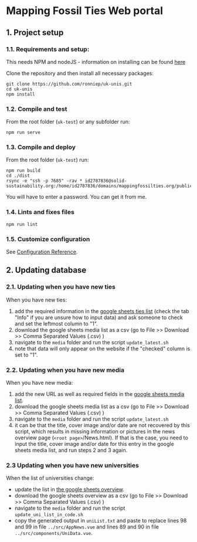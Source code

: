 # Mapping Fossil Ties Web portal

## 1. Project setup

### 1.1. Requirements and setup:

This needs NPM and nodeJS - information on installing can be found [here](https://docs.npmjs.com/downloading-and-installing-node-js-and-npm)

Clone the repository and then install all necessary packages:
```
git clone https://github.com/ronniep/uk-unis.git
cd uk-unis
npm install
```

### 1.2. Compile and test

From the root folder (`uk-test`) or any subfolder run:
```
npm run serve
```

### 1.3. Compile and deploy

From the root folder (`uk-test`) run:
```
npm run build
cd ./dist
rsync -e "ssh -p 7685" -rav * id2787836@solid-sustainability.org:/home/id2787836/domains/mappingfossilties.org/public_html/uktest/
```

You will have to enter a password. You can get it from me.

### 1.4. Lints and fixes files

```
npm run lint
```

### 1.5. Customize configuration
See [Configuration Reference](https://cli.vuejs.org/config/).


## 2. Updating database

### 2.1. Updating when you have new ties

When you have new ties:

1) add the required information in the [google sheets ties list](https://docs.google.com/spreadsheets/d/12YfN9YbzxQqHVfB4JPXAdCGJNL8ZgSnt_WQ0QA0Yi3s/edit#gid=750502099) (check the tab "Info" if you are unsure how to input data) and ask someone to check and set the leftmost column to "1".
2) download the google sheets media list as a csv (go to File >> Download >> Comma Separated Values (.csv) )
3) navigate to the `media` folder and run the script `update_latest.sh`
4) note that data will only appear on the website if the "checked" column is set to "1".

### 2.2. Updating when you have new media

When you have new media:

1) add the new URL as well as required fields in the [google sheets media list](https://docs.google.com/spreadsheets/d/12YfN9YbzxQqHVfB4JPXAdCGJNL8ZgSnt_WQ0QA0Yi3s/edit#gid=55578901).
2) download the google sheets media list as a csv (go to File >> Download >> Comma Separated Values (.csv) )
3) navigate to the `media` folder and run the script `update_latest.sh`
4) it can be that the title, cover image and/or date are not recovered by this script, which results in missing information or pictures in the news overview page (`<root page>`/News.html). If that is the case, you need to input the title, cover image and/or date for this entry in the google sheets media list, and run steps 2 and 3 again.

### 2.3 Updating when you have new universities

When the list of universities change: 

- update the list in [the google sheets overview](https://docs.google.com/spreadsheets/d/12YfN9YbzxQqHVfB4JPXAdCGJNL8ZgSnt_WQ0QA0Yi3s/edit#gid=1977986785).
- download the google sheets overview as a csv (go to File >> Download >> Comma Separated Values (.csv) )
- navigate to the `media` folder and run the script `update_uni_list_in_code.sh`
- copy the generated output in `uniList.txt` and paste to replace lines 98 and 99 in file `../src/AppNews.vue` and lines 89 and 90 in file `../src/components/UniData.vue`.
